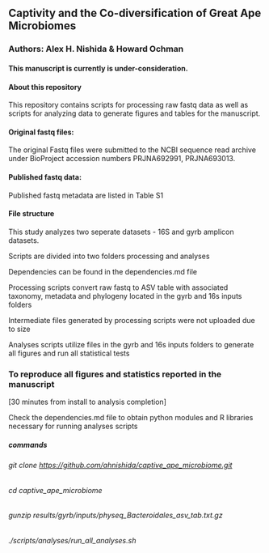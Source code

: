 ## Captivity and the Co-diversification of Great Ape Microbiomes
### Authors: Alex H. Nishida & Howard Ochman

#### This manuscript is currently is under-consideration.

#### About this repository
This repository contains scripts for processing raw fastq data as well as scripts for analyzing data to generate figures and tables for the manuscript.

#### Original fastq files:
The original Fastq files were submitted to the NCBI sequence read archive under BioProject accession numbers PRJNA692991, PRJNA693013.

#### Published fastq data:
Published fastq metadata are listed in Table S1

#### File structure
This study analyzes two seperate datasets - 16S and gyrb amplicon datasets.

Scripts are divided into two folders processing and analyses

Dependencies can be found in the dependencies.md file

Processing scripts convert raw fastq to ASV table with associated taxonomy, metadata and phylogeny located in the gyrb and 16s inputs folders

Intermediate files generated by processing scripts were not uploaded due to size

Analyses scripts utilize files in the gyrb and 16s inputs folders to generate all figures and run all statistical tests

### To reproduce all figures and statistics reported in the manuscript 
[30 minutes from install to analysis completion]

Check the dependencies.md file to obtain python modules and R libraries necessary for running analyses scripts

##### commands
###### git clone https://github.com/ahnishida/captive_ape_microbiome.git
###### cd captive_ape_microbiome
###### gunzip results/gyrb/inputs/physeq_Bacteroidales_asv_tab.txt.gz
###### ./scripts/analyses/run_all_analyses.sh